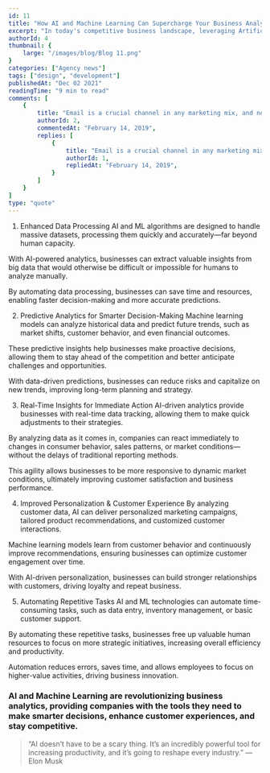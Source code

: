 ```yaml
---
id: 11
title: "How AI and Machine Learning Can Supercharge Your Business Analytics" 
excerpt: "In today's competitive business landscape, leveraging Artificial Intelligence (AI) and Machine Learning (ML) technologies has become essential for staying ahead of the curve. These game-changing technologies enable businesses to gain actionable insights, improve decision-making, and optimize processes with unparalleled efficiency. By adopting AI and ML, businesses can harness the power of advanced analytics to drive growth and streamline operations. Here’s how AI and ML can supercharge your business analytics:"
authorId: 4
thumbnail: {
	large: "/images/blog/Blog 11.png" 
}
categories: ["Agency news"]
tags: ["design", "development"]
publishedAt: "Dec 02 2021"
readingTime: "9 min to read"
comments: [
	{
		title: "Email is a crucial channel in any marketing mix, and never has this been truer than for today’s entrepreneur. Curious what to say.",
		authorId: 2,
		commentedAt: "February 14, 2019",
		replies: [
			{
				title: "Email is a crucial channel in any marketing mix, and never has this been truer than for today’s entrepreneur. Curious what to say.",
				authorId: 1,
				repliedAt: "February 14, 2019",
			}
		]
	}
]
type: "quote"
---
```


1. Enhanced Data Processing
AI and ML algorithms are designed to handle massive datasets, processing them quickly and accurately—far beyond human capacity.

With AI-powered analytics, businesses can extract valuable insights from big data that would otherwise be difficult or impossible for humans to analyze manually.

By automating data processing, businesses can save time and resources, enabling faster decision-making and more accurate predictions.

2. Predictive Analytics for Smarter Decision-Making
Machine learning models can analyze historical data and predict future trends, such as market shifts, customer behavior, and even financial outcomes.

These predictive insights help businesses make proactive decisions, allowing them to stay ahead of the competition and better anticipate challenges and opportunities.

With data-driven predictions, businesses can reduce risks and capitalize on new trends, improving long-term planning and strategy.

3. Real-Time Insights for Immediate Action
AI-driven analytics provide businesses with real-time data tracking, allowing them to make quick adjustments to their strategies.

By analyzing data as it comes in, companies can react immediately to changes in consumer behavior, sales patterns, or market conditions—without the delays of traditional reporting methods.

This agility allows businesses to be more responsive to dynamic market conditions, ultimately improving customer satisfaction and business performance.

4. Improved Personalization & Customer Experience
By analyzing customer data, AI can deliver personalized marketing campaigns, tailored product recommendations, and customized customer interactions.

Machine learning models learn from customer behavior and continuously improve recommendations, ensuring businesses can optimize customer engagement over time.

With AI-driven personalization, businesses can build stronger relationships with customers, driving loyalty and repeat business.

5. Automating Repetitive Tasks
AI and ML technologies can automate time-consuming tasks, such as data entry, inventory management, or basic customer support.

By automating these repetitive tasks, businesses free up valuable human resources to focus on more strategic initiatives, increasing overall efficiency and productivity.

Automation reduces errors, saves time, and allows employees to focus on higher-value activities, driving business innovation.

### AI and Machine Learning are revolutionizing business analytics, providing companies with the tools they need to make smarter decisions, enhance customer experiences, and stay competitive.

> “AI doesn’t have to be a scary thing. It’s an incredibly powerful tool for increasing productivity, and it’s going to reshape every industry.” — Elon Musk